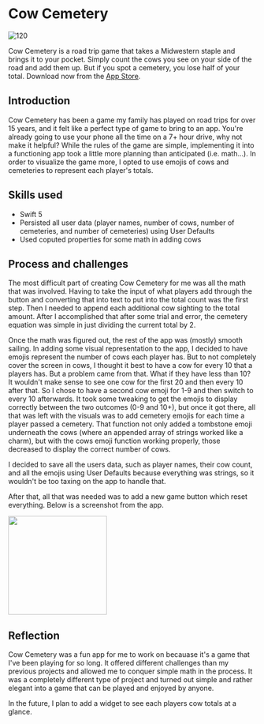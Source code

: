 # Cow Cemetery

![120](https://user-images.githubusercontent.com/113778995/215942368-69ebeb09-729d-4053-b237-a28b8994d21f.png)

Cow Cemetery is a road trip game that takes a Midwestern staple and brings it to your pocket. Simply count the cows you see on your side of the road and add them up. But if you spot a cemetery, you lose half of your total. Download now from the [App Store](https://apps.apple.com/us/app/cow-cemetery/id1665221452).

## Introduction

Cow Cemetery has been a game my family has played on road trips for over 15 years, and it felt like a perfect type of game to bring to an app. You're already going to use your phone all the time on a 7+ hour drive, why not make it helpful? While the rules of the game are simple, implementing it into a functioning app took a little more planning than anticipated (i.e. math...). In order to visualize the game more, I opted to use emojis of cows and cemeteries to represent each player's totals.

## Skills used

* Swift 5
* Persisted all user data (player names, number of cows, number of cemeteries, and number of cemeteries) using User Defaults
* Used coputed properties for some math in adding cows

## Process and challenges

The most difficult part of creating Cow Cemetery for me was all the math that was involved. Having to take the input of what players add through the button and converting that into text to put into the total count was the first step. Then I needed to append each additional cow sighting to the total amount. After I accomplished that after some trial and error, the cemetery equation was simple in just dividing the current total by 2. 

Once the math was figured out, the rest of the app was (mostly) smooth sailing. In adding some visual representation to the app, I decided to have emojis represent the number of cows each player has. But to not completely cover the screen in cows, I thought it best to have a cow for every 10 that a players has. But a problem came from that. What if they have less than 10? It wouldn't make sense to see one cow for the first 20 and then every 10 after that. So I chose to have a second cow emoji for 1-9 and then switch to every 10 afterwards. It took some tweaking to get the emojis to display correctly between the two outcomes (0-9 and 10+), but once it got there, all that was left with the visuals was to add cemetery emojis for each time a player passed a cemetery. That function not only added a tombstone emoji underneath the cows (where an appended array of strings worked like a charm), but with the cows emoji function working properly, those decreased to display the correct number of cows.

I decided to save all the users data, such as player names, their cow count, and all the emojis using User Defaults because everything was strings, so it wouldn't be too taxing on the app to handle that. 

After that, all that was needed was to add a new game button which reset everything. Below is a screenshot from the app.

<img src="https://user-images.githubusercontent.com/113778995/215946489-76f6b732-b9ca-4e30-b177-ffd010aa91e1.PNG" width="200">

## Reflection

Cow Cemetery was a fun app for me to work on becauase it's a game that I've been playing for so long. It offered different challenges than my previous projects and allowed me to conquer simple math in the process. It was a completely different type of project and turned out simple and rather elegant into a game that can be played and enjoyed by anyone.

In the future, I plan to add a widget to see each players cow totals at a glance.

